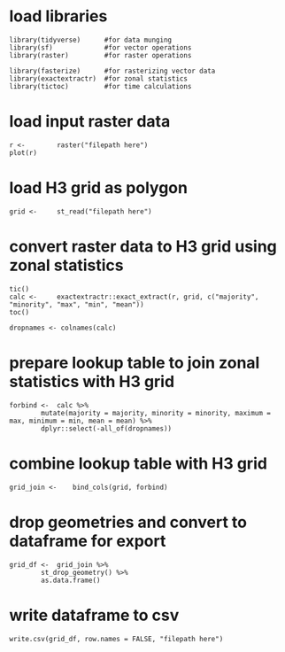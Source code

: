# load libraries
```
library(tidyverse)      #for data munging
library(sf)             #for vector operations
library(raster)         #for raster operations

library(fasterize)      #for rasterizing vector data
library(exactextractr)  #for zonal statistics
library(tictoc)         #for time calculations
```

# load input raster data
```
r <- 		raster("filepath here")
plot(r)
```

# load H3 grid as polygon
```
grid <- 	st_read("filepath here")
```

# convert raster data to H3 grid using zonal statistics
```
tic()
calc <- 	exactextractr::exact_extract(r, grid, c("majority", "minority", "max", "min", "mean"))
toc()

dropnames <- colnames(calc)
```

# prepare lookup table to join zonal statistics with H3 grid
```
forbind <- 	calc %>%
		mutate(majority = majority, minority = minority, maximum = max, minimum = min, mean = mean) %>%
		dplyr::select(-all_of(dropnames))
```

# combine lookup table with H3 grid
```
grid_join <-	bind_cols(grid, forbind)
```

# drop geometries and convert to dataframe for export
```
grid_df <-	grid_join %>%
		st_drop_geometry() %>%
		as.data.frame() 
```

# write dataframe to csv
```
write.csv(grid_df, row.names = FALSE, "filepath here")
```
